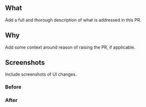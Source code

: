 ## What
Add a full and thorough description of what is addressed in this PR.

## Why
Add some context around reason of raising the PR, if applicable.

## Screenshots
Include screenshots of UI changes.

### Before

### After
